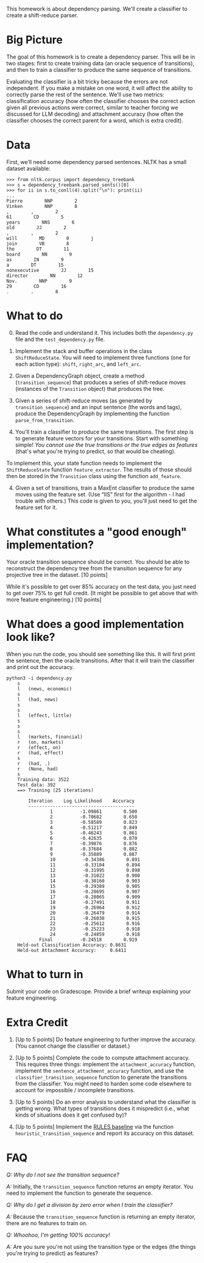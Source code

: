 
This homework is about dependency parsing.  We'll create a classifier
to create a shift-reduce parser.


Big Picture
===========

The goal of this homework is to create a dependency parser.  This will
be in two stages: first to create training data (an oracle sequence of
transitions), and then to train a classifier to produce the same
sequence of transitions.

Evaluating the classifier is a bit tricky because the errors are not
independent.  If you make a mistake on one word, it will affect the
ability to correctly parse the rest of the sentence.  We'll use two
metrics: classification accuracy (how often the classifier chooses the
correct action given all previous actions were correct, similar to
teacher forcing we discussed for LLM decoding) and attachment accuracy
(how often the classifier chooses the correct parent for a word, which
is extra credit).

Data
===========

First, we’ll need some dependency parsed sentences.  NLTK has a small dataset available:


    >>> from nltk.corpus import dependency_treebank
    >>> s = dependency_treebank.parsed_sents()[0]
    >>> for ii in s.to_conll(4).split("\n"): print(ii)
    ...
    Pierre        NNP        2        
    Vinken        NNP        8        
    ,        ,        2        
    61        CD        5        
    years        NNS        6        
    old        JJ        2        
    ,        ,        2        
    will        MD        0        j
    join        VB        8        
    the        DT        11        
    board        NN        9        
    as        IN        9        
    a        DT        15        
    nonexecutive        JJ        15        
    director        NN        12        
    Nov.        NNP        9        
    29        CD        16        
    .        .        8


What to do
============

0.  Read the code and understand it.  This includes both the
`dependency.py` file and the `test_dependency.py` file.

0. Implement the stack and buffer operations in the class
`ShiftReduceState`.  You will need to implement three functions (one
for each action type): `shift`, `right_arc`, and `left_arc`.

1. Given a DependencyGraph object, create a method (`transition_sequence`) that
produces a series of shift-reduce moves (instances of the `Transition` object)
that produces the tree.  

2. Given a series of shift-reduce moves (as generated by
`transition_sequence`) and an input sentence (the words and tags),
produce the DependencyGraph by implementing the function
`parse_from_transition`.

3. You'll train a classifier to produce the same transitions.  The
first step is to generate feature vectors for your transitions.  Start
with something simple!  *You cannot use the true transitions
or the true edges as features* (that's what you're trying to predict,
so that would be cheating).

To implement this, your state function needs to implement the
``ShiftReduceState`` function ``feature_extractor``.  The results of
those should then be stored in the ``Transition`` class using the
function ``add_feature``.

4. Given a set of transitions, train a MaxEnt classifier to produce
the same moves using the feature set.  (Use “IIS” first for the
algorithm - I had trouble with others.)  This code is given to you,
you'll just need to get the feature set for it.

What constitutes a "good enough" implementation?
===========================================

Your oracle transition sequence should be correct.  You should be able
to reconstruct the dependency tree from the transition sequence for
any projective tree in the dataset. [10 points]

While it's possible to get over 85% accuracy on the test data, you
just need to get over 75% to get full credit.  (It might be possible
to get above that with more feature engineering.)  [10 points]

What does a good implementation look like?
===========================================

When you run the code, you should see something like this.  It will
first print the sentence, then the oracle transitions.  After that it
will train the classifier and print out the accuracy.

    python3 -i dependency.py 
        s
        l	(news, economic)
        s
        l	(had, news)
        s
        s
        l	(effect, little)
        s
        s
        s
        l	(markets, financial)
        r	(on, markets)
        r	(effect, on)
        r	(had, effect)
        s
        r	(had, .)
        r	(None, had)
        s
        Training data: 3522
        Test data: 392
        ==> Training (25 iterations)

            Iteration    Log Likelihood    Accuracy
            ---------------------------------------
                    1          -1.09861        0.500
                    2          -0.70682        0.650
                    3          -0.58589        0.823
                    4          -0.51217        0.849
                    5          -0.46243        0.861
                    6          -0.42635        0.870
                    7          -0.39876        0.876
                    8          -0.37684        0.882
                    9          -0.35889        0.887
                    10          -0.34386        0.891
                    11          -0.33104        0.894
                    12          -0.31995        0.898
                    13          -0.31022        0.900
                    14          -0.30160        0.903
                    15          -0.29389        0.905
                    16          -0.28695        0.907
                    17          -0.28065        0.909
                    18          -0.27491        0.911
                    19          -0.26964        0.912
                    20          -0.26479        0.914
                    21          -0.26030        0.915
                    22          -0.25612        0.916
                    23          -0.25223        0.918
                    24          -0.24859        0.918
                Final          -0.24518        0.919
        Held-out Classification Accuracy: 0.8631
        Held-out Attachment Accuracy:     0.6411

What to turn in
===============

Submit your code on Gradescope.  Provide a brief writeup explaining your feature engineering.

Extra Credit
===============

1.  [Up to 5 points] Do feature engineering to further improve the
accuracy.  (You cannot change the classifier or dataset.)

2.  [Up to 5 points] Complete the code to compute attachment accuracy.
This requires three things: implement the `attachment_accuracy`
function, implement the `sentence_attachment_accuracy` function, and
use the `classifier_transition_sequence` function to generate the
transitions from the classifier.  You might need to harden some code
elsewhere to account for impossible / incomplete transitions.

3.  [Up to 5 points] Do an error analysis to understand what the
classifier is getting wrong.  What types of transitions does it
mispredict (i.e., what kinds of situations does it get confused by)?

4.  [Up to 5 points] Implement the [RULES
baseline](https://aclanthology.org/W12-1910.pdf) via the function
`heuristic_transition_sequence` and report its accuracy on this
dataset.


FAQ
========

*Q: Why do I not see the transition sequence?*

*A:* Initially, the `transition_sequence` function returns an empty
iterator.  You need to implement the function to generate the
sequence.

*Q: Why do I get a division by zero error when I train the classifier?*

*A:* Because the `transition_sequence` function is returning an empty
iterator, there are no features to train on.

*Q: Whoohoo, I'm getting 100% accuracy!*

*A:* Are you sure you're not using the transition type or the edges
(the things you're trying to predict) as features?
